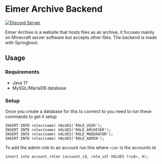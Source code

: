 # Eimer Archive Backend

[![Discord Server](https://img.shields.io/discord/979589333524820018?color=7289da&label=DISCORD&style=flat-square&logo=appveyor)](https://discord.gg/k8RcgxpnBS)

Eimer Archive is a website that hosts files as an archive, it focuses mainly on Minecraft server software but accepts other files. The backend is made with Springboot.

## Usage

### Requirements

- Java 17
- MySQL/MariaDB database

### Setup

Once you create a database for this to connect to you need to run these commands to get it setup

```mysql
INSERT INTO roles(name) VALUES('ROLE_USER');
INSERT INTO roles(name) VALUES('ROLE_ARCHIVER');
INSERT INTO roles(name) VALUES('ROLE_MODERATOR');
INSERT INTO roles(name) VALUES('ROLE_ADMIN');
```

To add the admin role to an account run this where `<id>` is the accounts id

```mysql
insert into account_roles (account_id, role_id) VALUES (<id>, 4);
```